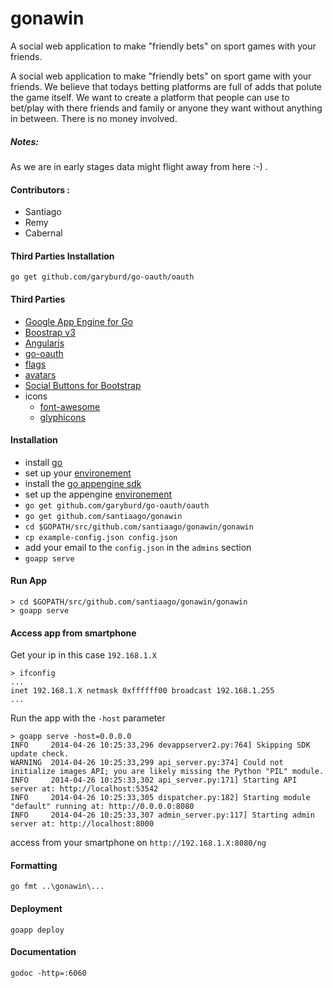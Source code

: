 # gonawin

A social web application to make "friendly bets" on sport games with your friends.

A social web application to make "friendly bets" on sport game with your friends.
We believe that todays betting platforms are full of adds that polute the game itself. We want to create a platform that people can use to bet/play with there friends and family or anyone they want without anything in between. There is no money involved.


##### Notes:

As we are in early stages data might flight away from here :-) .


#### Contributors :
* Santiago
* Remy
* Cabernal

#### Third Parties Installation

    go get github.com/garyburd/go-oauth/oauth
    
#### Third Parties
* [Google App Engine for Go](https://developers.google.com/appengine/docs/go/)
* [Boostrap v3](http://getbootstrap.com/)
* [Angularjs](http://angularjs.org/)
* [go-oauth](github.com/garyburd/go-oauth/oauth)
* [flags](https://github.com/lipis/flag-icon-css)
* [avatars](https://github.com/cupcake/sigil)
* [Social Buttons for Bootstrap](http://lipis.github.io/bootstrap-social/)
* icons
  * [font-awesome](http://fortawesome.github.io/Font-Awesome/icons/)
  * [glyphicons](http://glyphicons.com/)
    
#### Installation

* install [go](http://golang.org/doc/install)
* set up your [environement](http://golang.org/doc/code.html)
* install the [go appengine sdk](https://developers.google.com/appengine/downloads)
* set up the appengine [environement](https://developers.google.com/appengine/docs/go/gettingstarted/devenvironment)
*   `go get github.com/garyburd/go-oauth/oauth`
*   `go get github.com/santiaago/gonawin`
*   `cd $GOPATH/src/github.com/santiaago/gonawin/gonawin`
*   `cp example-config.json config.json`
*   add your email to the `config.json` in the `admins` section
*   `goapp serve`

#### Run App

    > cd $GOPATH/src/github.com/santiaago/gonawin/gonawin
    > goapp serve

#### Access app from smartphone

Get your ip in this case `192.168.1.X`

    > ifconfig
    ...
    inet 192.168.1.X netmask 0xffffff00 broadcast 192.168.1.255
    ...
    
Run the app with the `-host` parameter

    > goapp serve -host=0.0.0.0
    INFO     2014-04-26 10:25:33,296 devappserver2.py:764] Skipping SDK update check.
    WARNING  2014-04-26 10:25:33,299 api_server.py:374] Could not initialize images API; you are likely missing the Python "PIL" module.
    INFO     2014-04-26 10:25:33,302 api_server.py:171] Starting API server at: http://localhost:53542
    INFO     2014-04-26 10:25:33,305 dispatcher.py:182] Starting module "default" running at: http://0.0.0.0:8080
    INFO     2014-04-26 10:25:33,307 admin_server.py:117] Starting admin server at: http://localhost:8000

access from your smartphone on `http://192.168.1.X:8080/ng`
    
#### Formatting

    go fmt ..\gonawin\...

#### Deployment

    goapp deploy
    
#### Documentation

    godoc -http=:6060
